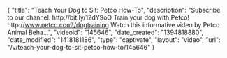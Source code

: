 {
    "title": "Teach Your Dog to Sit: Petco How-To",
    "description": "Subscribe to our channel: http:\/\/bit.ly\/12dY9oO Train your dog with Petco! http:\/\/www.petco.com\/dogtraining Watch this informative video by Petco Animal Beha...",
    "videoid": "145646",
    "date_created": "1394818880",
    "date_modified": "1418181186",
    "type": "captivate",
    "layout": "video",
    "url": "\/v\/teach-your-dog-to-sit-petco-how-to\/145646"
}